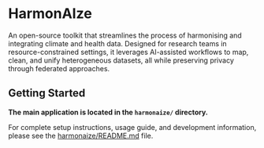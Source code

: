 # HarmonAIze

An open-source toolkit that streamlines the process of harmonising and integrating climate and health data. Designed for research teams in resource-constrained settings, it leverages AI-assisted workflows to map, clean, and unify heterogeneous datasets, all while preserving privacy through federated approaches.

## Getting Started

**The main application is located in the `harmonaize/` directory.**

For complete setup instructions, usage guide, and development information, please see the [harmonaize/README.md](harmonaize/README.md) file.

